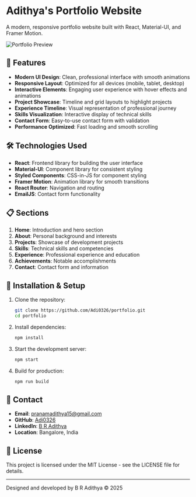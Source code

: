 # Adithya's Portfolio Website

A modern, responsive portfolio website built with React, Material-UI, and Framer Motion.

![Portfolio Preview](./preview.png)

## 🚀 Features

- **Modern UI Design**: Clean, professional interface with smooth animations
- **Responsive Layout**: Optimized for all devices (mobile, tablet, desktop)
- **Interactive Elements**: Engaging user experience with hover effects and animations
- **Project Showcase**: Timeline and grid layouts to highlight projects
- **Experience Timeline**: Visual representation of professional journey
- **Skills Visualization**: Interactive display of technical skills
- **Contact Form**: Easy-to-use contact form with validation
- **Performance Optimized**: Fast loading and smooth scrolling

## 🛠️ Technologies Used

- **React**: Frontend library for building the user interface
- **Material-UI**: Component library for consistent styling
- **Styled Components**: CSS-in-JS for component styling
- **Framer Motion**: Animation library for smooth transitions
- **React Router**: Navigation and routing
- **EmailJS**: Contact form functionality

## 📋 Sections

1. **Home**: Introduction and hero section
2. **About**: Personal background and interests
3. **Projects**: Showcase of development projects
4. **Skills**: Technical skills and competencies
5. **Experience**: Professional experience and education
6. **Achievements**: Notable accomplishments
7. **Contact**: Contact form and information

## 🔧 Installation & Setup

1. Clone the repository:
   ```bash
   git clone https://github.com/Adi0326/portfolio.git
   cd portfolio
   ```

2. Install dependencies:
   ```bash
   npm install
   ```

3. Start the development server:
   ```bash
   npm start
   ```

4. Build for production:
   ```bash
   npm run build
   ```

## 📱 Contact

- **Email**: pranamadithya15@gmail.com
- **GitHub**: [Adi0326](https://github.com/Adi0326)
- **LinkedIn**: [B R Adithya](https://www.linkedin.com/in/b-r-adithya-4751bb25a)
- **Location**: Bangalore, India

## 📄 License

This project is licensed under the MIT License - see the LICENSE file for details.

---

Designed and developed by B R Adithya © 2025